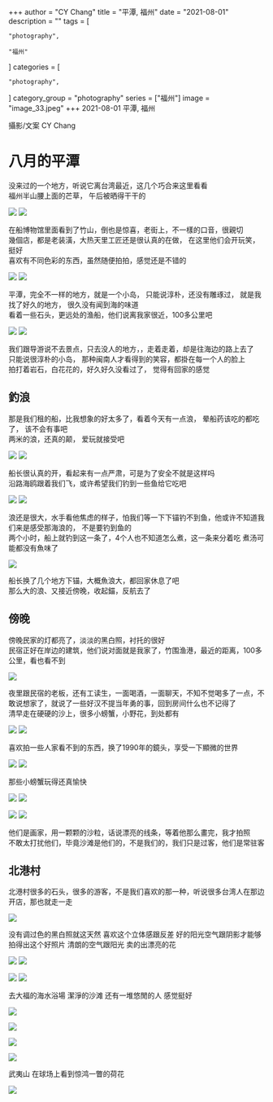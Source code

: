 +++
author = "CY Chang"
title = "平潭, 福州"
date = "2021-08-01"
description = ""
tags = [

    "photography",

    "福州"

]
categories = [

    "photography",

]
category_group = "photography"
series = ["福州"]
image = "image_33.jpeg"
+++
2021-08-01  平潭, 福州 

攝影/文案 CY Chang

# 八月的平潭

没来过的一个地方，听说它离台湾最近，这几个巧合来这里看看  
福州半山腰上面的芒草， 午后被晒得干干的

![](image_24.jpeg)   ![](image_26.jpeg)

在船博物馆里面看到了竹山，倒也是惊喜，老街上，不一樣的口音，很親切  
幾個店，都是老装潢，大热天里工匠还是很认真的在做， 在这里他们会开玩笑，挺好  
喜欢有不同色彩的东西，虽然随便拍拍，感觉还是不错的 

![](image_14.jpeg)   ![](image_36.jpeg)

平潭，完全不一样的地方，就是一个小岛， 只能说淳朴，还没有雕琢过， 就是我找了好久的地方， 很久没有闻到海的味道  
看着一些石头，更远处的渔船，他们说离我家很近，100多公里吧  

![](image_12.jpeg) ![](image_2.jpeg)

我们跟导游说不去景点，只去没人的地方，，走着走着，却是往海边的路上去了  
只能说很淳朴的小岛， 那种闽南人才看得到的笑容，都掛在每一个人的脸上  
拍打着岩石，白花花的，好久好久没看过了， 觉得有回家的感觉  

## 釣浪

那是我们租的船，比我想象的好太多了，看着今天有一点浪，  晕船药该吃的都吃了， 该不会有事吧  
两米的浪，还真的颠， 爱玩就接受吧

![](image_23.jpeg) ![](image_27.jpeg)

船长很认真的开，看起来有一点严肃，可是为了安全不就是这样吗  
沿路海鸥跟着我们飞，或许希望我们钓到一些鱼给它吃吧 

![](image_37.png) ![](image_48.jpeg)

浪还是很大，水手看他焦虑的样子，怕我们等一下下锚钓不到鱼，他或许不知道我们来是感受那海浪的， 不是要钓到鱼的  
两个小时，船上就钓到这一条了，4个人也不知道怎么煮，这一条来分着吃
煮汤可能都没有魚味了

![](image_29.jpeg)

船长换了几个地方下锚，大概魚浪大，都回家休息了吧  
那么大的浪、又接近傍晚，收起錨，反航去了

## 傍晚

傍晚民家的灯都亮了，淡淡的黑白照，衬托的很好  
民宿正好在岸边的建筑，他们说对面就是我家了，竹围渔港，最近的距离，100多公里，看也看不到  

![](image_53.jpeg)

夜里跟民宿的老板，还有工读生，一面喝酒，一面聊天，不知不觉喝多了一点，不敢说想家了，就说了一些好汉不提当年勇的事，回到房间什么也不记得了  
清早走在硬硬的沙上，很多小螃蟹，小野花，到处都有

![](image_39.jpeg) ![](image_6.jpeg)

喜欢拍一些人家看不到的东西，换了1990年的鏡头，享受一下顯微的世界 

![](image_30.jpeg)  ![](image_49.jpeg)

那些小螃蟹玩得还真愉快

![](image_17.jpeg)  ![](image_4.jpeg)

![](image_43.jpeg)  ![](image_7.jpeg)

他们是画家，用一颗颗的沙粒，话说漂亮的线条，等着他那么畫完，我才拍照  
不敢太打扰他们，毕竟沙滩是他们的，不是我们的，我们只是过客，他们是常驻客

## 北港村

北港村很多的石头，很多的游客，不是我们喜欢的那一种，听说很多台湾人在那边开店，那也就走一走

![](image_54.jpeg)  

没有调过色的黑白照就这天然 喜欢这个立体感跟反差 好的阳光空气跟阴影才能够拍得出这个好照片
清朗的空气跟阳光 卖的出漂亮的花

![](image_41.jpeg)  ![](image_19.jpeg)

![](image_9.jpeg)  ![](image_35.jpeg)

去大福的海水浴場 潔淨的沙滩  还有一堆悠閒的人  感觉挺好

![](image_10.jpeg)  

![](image_20.jpeg) 

![](image_33.jpeg)  

![](image_50.jpeg)  

武夷山 在球场上看到惊鸿一瞥的荷花 

![](image_21.jpeg)  
